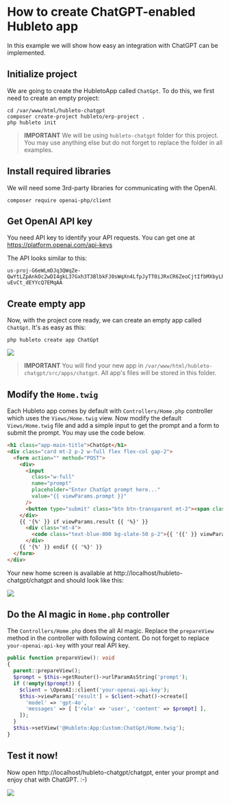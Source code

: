 # How to create ChatGPT-enabled Hubleto app

In this example we will show how easy an integration with ChatGPT can be implemented.

## Initialize project

We are going to create the HubletoApp called `ChatGpt`. To do this, we first need to create an empty project:

```
cd /var/www/html/hubleto-chatgpt
composer create-project hubleto/erp-project .
php hubleto init
```

> **IMPORTANT** We will be using `hubleto-chatgpt` folder for this project. You may use anything else but do not forget to replace the folder in all examples.

## Install required libraries

We will need some 3rd-party libraries for communicating with the OpenAI.

```
composer require openai-php/client
```

## Get OpenAI API key

You need API key to identify your API requests. You can get one at https://platform.openai.com/api-keys

The API looks similar to this:

```
us-proj-G6eWLmDJq3QWqZe-QwYtLZpAnkOc2wDI4gkL37Gxh3T3BlbkFJ0sWqXn4LfpJyTT0iJRxCR6ZeoCjtIfbMXbyLRjGYYMwY447XZrYAsP2zSV0NjVSZRgUbPkNqgSkx4pjVfYrOo7j-uEvCt_dEYYcQ7EMqAA
```

## Create empty app

Now, with the project core ready, we can create an empty app called `ChatGpt`. It's as easy as this:

```
php hubleto create app ChatGpt
```

<img src="{{ bookRootUrl }}/content/assets/images/hubleto-chatgpt-01.png" />

> **IMPORTANT** You will find your new app in `/var/www/html/hubleto-chatgpt/src/apps/chatgpt`. All app's files will be stored in this folder.

## Modify the `Home.twig`

Each Hubleto app comes by default with `Controllers/Home.php` controller which uses the `Views/Home.twig` view. Now modify the default `Views/Home.twig` file and add a simple input to get the prompt and a form to submit the prompt. You may use the code below.

```html
<h1 class="app-main-title">ChatGpt</h1>
<div class="card mt-2 p-2 w-full flex flex-col gap-2">
  <form action="" method="POST">
    <div>
      <input
        class="w-full"
        name="prompt"
        placeholder="Enter ChatGpt prompt here..."
        value="{{ viewParams.prompt }}"
      />
      <button type="submit" class="btn btn-transparent mt-2"><span class="text">Go, ChatGpt, go!</span></button>
    </div>
    {{ '{%' }} if viewParams.result {{ '%}' }}
      <div class="mt-4">
        <code class="text-blue-800 bg-slate-50 p-2">{{ '{{' }} viewParams.result.choices[0].message.content {{ '}}' }}</code>
      </div>
    {{ '{%' }} endif {{ '%}' }}
  </form>
</div>
```

Your new home screen is available at http://localhost/hubleto-chatgpt/chatgpt and should look like this:

<img src="{{ bookRootUrl }}/content/assets/images/hubleto-chatgpt-02.png" />

## Do the AI magic in `Home.php` controller

The `Controllers/Home.php` does the all AI magic. Replace the `prepareView` method in the controller with following content. Do not forget to replace `your-openai-api-key` with your real API key.

```php
public function prepareView(): void
{
  parent::prepareView();
  $prompt = $this->getRouter()->urlParamAsString('prompt');
  if (!empty($prompt)) {
    $client = \OpenAI::client('your-openai-api-key');
    $this->viewParams['result'] = $client->chat()->create([
      'model' => 'gpt-4o',
      'messages' => [ ['role' => 'user', 'content' => $prompt] ],
    ]);
  }
  $this->setView('@Hubleto:App:Custom:ChatGpt/Home.twig');
}
```

## Test it now!

Now open http://localhost/hubleto-chatgpt/chatgpt, enter your prompt and enjoy chat with ChatGPT. :-)

<img src="{{ bookRootUrl }}/content/assets/images/hubleto-chatgpt-03.png" />
